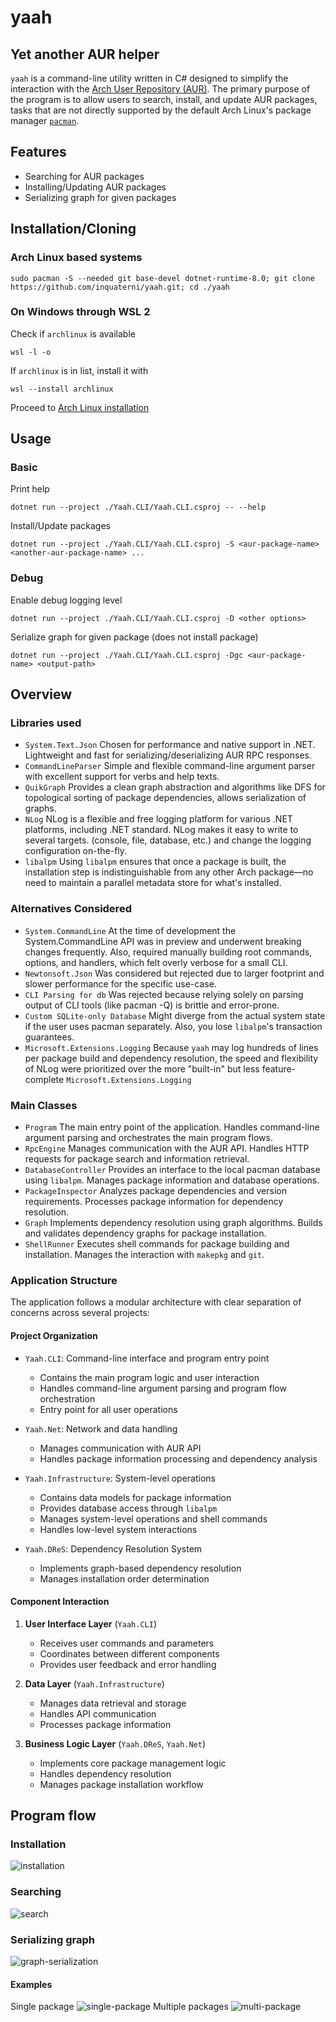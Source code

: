 # yaah
## Yet another AUR helper
`yaah` is a command-line utility written in C# designed to simplify the interaction with the
[Arch User Repository (AUR)](https://aur.archlinux.org/). The primary purpose of the program is to 
allow users to search, install, and update AUR packages, tasks that are not directly supported by the 
default Arch Linux's package manager [`pacman`](https://wiki.archlinux.org/title/Pacman).

## Features
- Searching for AUR packages
- Installing/Updating AUR packages
- Serializing graph for given packages
## Installation/Cloning
### Arch Linux based systems
```shell
sudo pacman -S --needed git base-devel dotnet-runtime-8.0; git clone https://github.com/inquaterni/yaah.git; cd ./yaah
```
### On Windows through WSL 2
Check if `archlinux` is available
```shell
wsl -l -o
```
If `archlinux` is in list, install it with
```shell
wsl --install archlinux
```
Proceed to [Arch Linux installation](#arch-linux-based-systems)
## Usage
### Basic
Print help
```shell
dotnet run --project ./Yaah.CLI/Yaah.CLI.csproj -- --help
```
Install/Update packages
```shell
dotnet run --project ./Yaah.CLI/Yaah.CLI.csproj -S <aur-package-name> <another-aur-package-name> ...
```
### Debug
Enable debug logging level
```shell
dotnet run --project ./Yaah.CLI/Yaah.CLI.csproj -D <other options>
```
Serialize graph for given package (does not install package)
```shell
dotnet run --project ./Yaah.CLI/Yaah.CLI.csproj -Dgс <aur-package-name> <output-path>
```

## Overview
### Libraries used
- `System.Text.Json`
  Chosen for performance and native support in .NET. Lightweight and fast for serializing/deserializing 
  AUR RPC responses.
- `CommandLineParser`
  Simple and flexible command-line argument parser with excellent support for verbs and help texts.
- `QuikGraph`
  Provides a clean graph abstraction and algorithms like DFS for topological sorting of package dependencies, 
  allows serialization of graphs.
- `NLog`
  NLog is a flexible and free logging platform for various .NET platforms, including .NET standard.
  NLog makes it easy to write to several targets. (console, file, database, etc.) and change the logging configuration
  on-the-fly.
- `libalpm`
  Using `libalpm` ensures that once a package is built, the installation step is indistinguishable from any other
  Arch package—no need to maintain a parallel metadata store for what's installed.

### Alternatives Considered
- `System.CommandLine`
  At the time of development the System.CommandLine API was in preview and underwent breaking changes frequently.
  Also, required manually building root commands, options, and handlers, which felt overly verbose for a small CLI.
- `Newtonsoft.Json`
  Was considered but rejected due to larger footprint and slower performance for the specific use-case.
- `CLI Parsing for db`
  Was rejected because relying solely on parsing output of CLI tools (like pacman -Q) is brittle and error-prone.
- `Custom SQLite-only Database`
  Might diverge from the actual system state if the user uses pacman separately.
  Also, you lose `libalpm`'s transaction guarantees.
- `Microsoft.Extensions.Logging`
  Because `yaah` may log hundreds of lines per package build and dependency resolution, the speed and
  flexibility of NLog were prioritized over the more "built-in" but less feature-complete `Microsoft.Extensions.Logging`

### Main Classes
- `Program`
  The main entry point of the application. Handles command-line argument parsing and orchestrates the main program flows.
- `RpcEngine`
  Manages communication with the AUR API. Handles HTTP requests for package search and information retrieval.
- `DatabaseController`
  Provides an interface to the local pacman database using `libalpm`. Manages package information and database operations.
- `PackageInspector`
  Analyzes package dependencies and version requirements. Processes package information for dependency resolution.
- `Graph`
  Implements dependency resolution using graph algorithms. Builds and validates dependency graphs for package installation.
- `ShellRunner`
  Executes shell commands for package building and installation. Manages the interaction with `makepkg` and `git`.

### Application Structure
The application follows a modular architecture with clear separation of concerns across several projects:

#### Project Organization
- `Yaah.CLI`: Command-line interface and program entry point
  - Contains the main program logic and user interaction
  - Handles command-line argument parsing and program flow orchestration
  - Entry point for all user operations

- `Yaah.Net`: Network and data handling
  - Manages communication with AUR API
  - Handles package information processing and dependency analysis

- `Yaah.Infrastructure`: System-level operations
  - Contains data models for package information
  - Provides database access through `libalpm`
  - Manages system-level operations and shell commands
  - Handles low-level system interactions

- `Yaah.DReS`: Dependency Resolution System
  - Implements graph-based dependency resolution
  - Manages installation order determination

#### Component Interaction
1. **User Interface Layer** (`Yaah.CLI`)
   - Receives user commands and parameters
   - Coordinates between different components
   - Provides user feedback and error handling

2. **Data Layer** (`Yaah.Infrastructure`)
   - Manages data retrieval and storage
   - Handles API communication
   - Processes package information

3. **Business Logic Layer** (`Yaah.DReS`, `Yaah.Net`)
   - Implements core package management logic
   - Handles dependency resolution
   - Manages package installation workflow

## Program flow
### Installation
![installation](./doc/puml/package_installation_flow.svg)
### Searching
![search](./doc/puml/package_search_flow.svg)
### Serializing graph
![graph-serialization](./doc/puml/graph_serialization_flow.svg)
#### Examples
Single package
![single-package](./doc/dot/graph-single.svg)
Multiple packages
![multi-package](./doc/dot/graph-multi.svg)